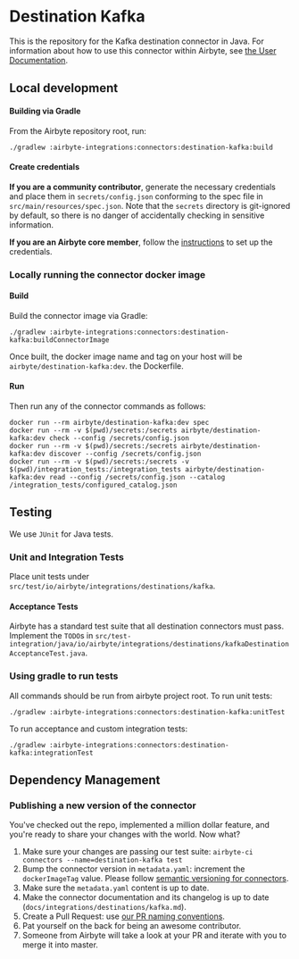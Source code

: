 # Destination Kafka

This is the repository for the Kafka destination connector in Java. For information about how to use
this connector within Airbyte, see
[the User Documentation](https://docs.airbyte.io/integrations/destinations/kafka).

## Local development

#### Building via Gradle

From the Airbyte repository root, run:

```
./gradlew :airbyte-integrations:connectors:destination-kafka:build
```

#### Create credentials

**If you are a community contributor**, generate the necessary credentials and place them in
`secrets/config.json` conforming to the spec file in `src/main/resources/spec.json`. Note that the
`secrets` directory is git-ignored by default, so there is no danger of accidentally checking in
sensitive information.

**If you are an Airbyte core member**, follow the
[instructions](https://docs.airbyte.io/connector-development#using-credentials-in-ci) to set up the
credentials.

### Locally running the connector docker image

#### Build

Build the connector image via Gradle:

```
./gradlew :airbyte-integrations:connectors:destination-kafka:buildConnectorImage
```

Once built, the docker image name and tag on your host will be `airbyte/destination-kafka:dev`. the
Dockerfile.

#### Run

Then run any of the connector commands as follows:

```
docker run --rm airbyte/destination-kafka:dev spec
docker run --rm -v $(pwd)/secrets:/secrets airbyte/destination-kafka:dev check --config /secrets/config.json
docker run --rm -v $(pwd)/secrets:/secrets airbyte/destination-kafka:dev discover --config /secrets/config.json
docker run --rm -v $(pwd)/secrets:/secrets -v $(pwd)/integration_tests:/integration_tests airbyte/destination-kafka:dev read --config /secrets/config.json --catalog /integration_tests/configured_catalog.json
```

## Testing

We use `JUnit` for Java tests.

### Unit and Integration Tests

Place unit tests under `src/test/io/airbyte/integrations/destinations/kafka`.

#### Acceptance Tests

Airbyte has a standard test suite that all destination connectors must pass. Implement the `TODO`s
in
`src/test-integration/java/io/airbyte/integrations/destinations/kafkaDestinationAcceptanceTest.java`.

### Using gradle to run tests

All commands should be run from airbyte project root. To run unit tests:

```
./gradlew :airbyte-integrations:connectors:destination-kafka:unitTest
```

To run acceptance and custom integration tests:

```
./gradlew :airbyte-integrations:connectors:destination-kafka:integrationTest
```

## Dependency Management

### Publishing a new version of the connector

You've checked out the repo, implemented a million dollar feature, and you're ready to share your
changes with the world. Now what?

1. Make sure your changes are passing our test suite:
   `airbyte-ci connectors --name=destination-kafka test`
2. Bump the connector version in `metadata.yaml`: increment the `dockerImageTag` value. Please
   follow
   [semantic versioning for connectors](https://docs.airbyte.com/contributing-to-airbyte/resources/pull-requests-handbook/#semantic-versioning-for-connectors).
3. Make sure the `metadata.yaml` content is up to date.
4. Make the connector documentation and its changelog is up to date
   (`docs/integrations/destinations/kafka.md`).
5. Create a Pull Request: use
   [our PR naming conventions](https://docs.airbyte.com/contributing-to-airbyte/resources/pull-requests-handbook/#pull-request-title-convention).
6. Pat yourself on the back for being an awesome contributor.
7. Someone from Airbyte will take a look at your PR and iterate with you to merge it into master.
